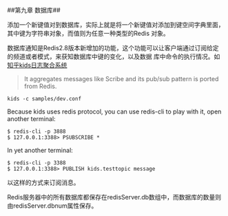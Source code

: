 ##第九章 数据库##

添加一个新键值对到数据库，实际上就是将一个新键值对添加到键空间字典里面，其中键为字符串对象，而值则为任意一种类型的Redis
对象。

数据库通知是Redis2.8版本新增加的功能，这个功能可以让客户端通过订阅给定的频道或者模式，来获知数据库中键的变化，以及数据
库中命令的执行情况。如[知乎kids日志聚合系统](https://github.com/zhihu/kids)

> It aggregates messages like Scribe and its pub/sub pattern is ported from Redis.

`kids -c samples/dev.conf`

Because kids uses redis protocol, you can use redis-cli to play with it, open another terminal:

```
$ redis-cli -p 3888
$ 127.0.0.1:3388> PSUBSCRIBE *
```
In yet another terminal:

```
$ redis-cli -p 3388
$ 127.0.0.1:3388> PUBLISH kids.testtopic message
```
以这样的方式来订阅消息。

Redis服务器中的所有数据库都保存在redisServer.db数组中，而数据库的数量则由redisServer.dbnum属性保存。

